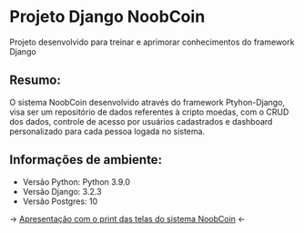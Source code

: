 
# Projeto Django NoobCoin
Projeto desenvolvido para treinar e aprimorar conhecimentos do framework Django

## Resumo:
O sistema NoobCoin desenvolvido através do framework Ptyhon-Django, visa ser um repositório de dados referentes à cripto moedas, com o CRUD dos dados, controle de acesso por usuários cadastrados e dashboard personalizado para cada pessoa logada no sistema.

## Informações de ambiente:
* Versão Python: Python 3.9.0
* Versão Django: 3.2.3
* Versão Postgres: 10


-> [Apresentação com o print das telas do sistema NoobCoin](https://github.com/LucasAlbFar/Django_ByeBnb/blob/main/NoobCoin.pptx) <-



